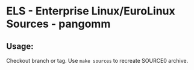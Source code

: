# ELS - Enterprise Linux/EuroLinux Sources - pangomm
 
## Usage:
  Checkout branch or tag. Use `make sources` to recreate  SOURCE0 archive.
